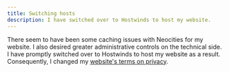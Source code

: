 ```yaml
---
title: Switching hosts
description: I have switched over to Hostwinds to host my website.
---
```


There seem to have been some caching issues with Neocities for my website. I also desired greater administrative controls on the technical side. I have promptly switched over to Hostwinds to host my website as a result. Consequently, I changed my <a href="/terms/#privacy">website's terms on privacy</a>.